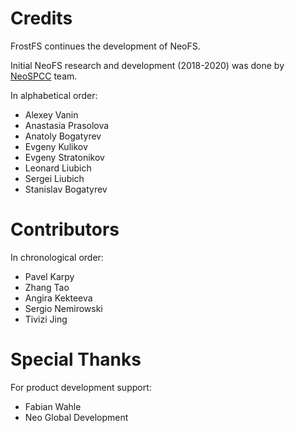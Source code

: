 # Credits

FrostFS continues the development of NeoFS.

Initial NeoFS research and development (2018-2020) was done by
[NeoSPCC](https://nspcc.ru) team.

In alphabetical order:

- Alexey Vanin
- Anastasia Prasolova
- Anatoly Bogatyrev
- Evgeny Kulikov 
- Evgeny Stratonikov
- Leonard Liubich
- Sergei Liubich
- Stanislav Bogatyrev

# Contributors

In chronological order:
- Pavel Karpy
- Zhang Tao
- Angira Kekteeva
- Sergio Nemirowski
- Tivizi Jing

# Special Thanks

For product development support:

- Fabian Wahle
- Neo Global Development
